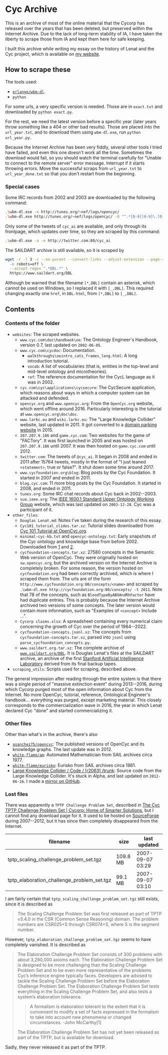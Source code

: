 # Cyc Archive

This is an archive of most of the online material that the Cycorp has released over the years that has been deleted, but preserved within the Internet Archive. Due to the lack of long-term stability of IA, I have taken the liberty to scrape those from IA and kept them here for safe keeping.

I built this archive while writing my essay on the history of Lenat and the Cyc project, which is available on [my website](https://yuxi-liu-wired.github.io/essays/posts/cyc/).

## How to scrape these

The tools used:

* [`erlange/wbm-dl`](https://github.com/erlange/wbm-dl/tree/master).
* `python`

For some urls, a very specific version is needed. Those are in `exact.txt` and downloaded by `python exact.py`.

For the rest, we need the latest version before a specific year (later years throw something like a 404 or other bad results). Those are placed into the `url_year.txt`, and to download them using `wbm-dl.exe`, run `python url_year.py`.

Because the Internet Archive has been very fiddly, several other tools I tried have failed, and even this one doesn't work all the time. Sometimes the download would fail, so you should watch the terminal carefully for "Unable to connect to the remote server" error message. Interrupt if it starts throwing errors. Move the successful scraps from `url_year.txt` to `url_year_done.txt` so that you don't restart from the beginning.

### Special cases

Some IRC records from 2002 and 2003 are downloaded by the following command:

```sh
.\wbm-dl.exe -e http://tunes.org/~nef/logs/opencyc/
.\wbm-dl.exe http://tunes.org/~nef/logs/opencyc/ -O "^.*[0-9][0-9]\.[0-9][0-9]\.[0-9][0-9]$"
```

Only some of the tweets of `cyc_ai` are available, and only through its frontpage, which updates over time, so they are scraped by this command:

```sh
.\wbm-dl.exe -a -e http://twitter.com:80/cyc_ai
```

The SAILDART archive is still available, so it is scraped by 

```sh
wget -r -l 3 -c --no-parent --convert-links --adjust-extension --page-requisites \
  -e robots=off \
  --accept-regex ".*DBL.*" \
  https://www.saildart.org/DBL
```

Although be warned that the filename `[*,DBL]` contain an asterisk, which cannot be used on Windows, so I replaced it with `[_,DBL]`. This required changing exactly one `href`, in `DBL.html`, from `[*,DBL]` to `[_,DBL]`.

## Contents

### Contents of the folder

* `websites`: The scraped websites.
  * `www.cyc.com\doc\handbook\oe`: The Ontology Engineer's Handbook, version 0.7, last updated on `2002-06-05`.
  * `www.cyc.com\cycdoc`: Documentation.
    * `walkthroughs\oeintro_cats_frames_long.html`: A long introduction tutorial.
    * `vocab`: A list of vocabularies (that is, entities in the top-level and mid-level ontology and microtheories).
    * `ref`: The reference documentation for the CycL language as it was in 2002.
  * `cyc.com\cyc\applications\cycsecure`: The CycSecure application, which reasons about ways in which a computer system can be attacked and defended.
  * `opencyc.org` and `www.opencyc.org`: From the `OpenCyc.org` website, which went offline around 2016. Particularly interesting is the tutorial at `www.opencyc.org\doc\doc`.
  * `www.larkc.eu` and `wiki.larkc.eu`: The "Large Knowledge Collider" website, last updated in 2011. It got converted to a [domain parking website](https://en.wikipedia.org/wiki/Domain_parking) in 2015.
  * `207.207.9.186` and `game.cyc.com`: Two websites for the game of "FACTory". It was first launched in 2005 and was hosted on `207.207.9.186` until 2007. It was then hosted on `game.cyc.com` until 2012.
  * `twitter.com`: The tweets of `@cyc_ai`. It began in 2008 and ended in 2011 after 15764 tweets, mostly in the format of "I just leaned `<statement>`, true or false?". It shut down some time around 2017.
  * `www.cycfoundation.org\blog`: Blog posts by the Cyc Foundation. It started in 2007 and ended in 2011.
  * `blog.cyc.com`: 11 more blog posts by the Cyc Foundation. It started in 2008, and ended in 2011.
  * `tunes.org`: Some IRC chat records about Cyc back in 2002--2003.
  * `suo.ieee.org`: The [IEEE 1600.1 Standard Upper Ontology Working Group](https://web.archive.org/web/20080523023923/http://suo.ieee.org/) website, which was last updated on `2003-12-28`. Cyc was a participant of it.
* `other_files`:
  * `Douglas Lenat.md`: Notes I've taken during the research of this essay.
  * `Cyc101_tutorial_slides.tar.xz`: Tutorial slides downloaded from [Cyc 101 Tutorial at OpenCyc.org](https://web.archive.org/web/20120409060356/http://opencyc.org/doc/tut/?expand_all=1).
  * `minimal-cyc-kb.txt` and `opencyc-ontology.txt`: Early snapshots of the Cyc ontology and knowledge base from before 2002. Downloaded from [1](https://web.archive.org/web/20070309111053/http://www.cyc.com:80/SUO/minimal-cyc-kb.txt) and [2](https://web.archive.org/web/20130115202515/http://www.cyc.com:80/SUO/opencyc-ontology.txt).
  * `cycfoundation-concepts.tar.xz`: 27580 concepts in the Semantic Web version of OpenCyc. They were originally hosted on `sw.opencyc.org`, but the archived version on the Internet Archive is completely broken. For some reason, the version hosted on `cycfoundation.org` had been correctly archived, which is where I scraped them from. The urls are of the form `http://www.cycfoundation.org:80/concepts/<name>` and scraped by `.\wbm-dl.exe http://cycfoundation.org:80/concepts/ -t 2011`. Note that 78 of the concepts, such as `BloodTypeByABOAndRhFactor` have had duplicate entries. This is probably because the Internet Archive archived two versions of some concepts. The later version would contain more information, such as "Examples of `<concept>` Include ...".
  * `Cycorp claims.xlsx`: A spreadsheet containing every numerical claim concerning the growth of Cyc over the period of 1984--2022.
  * `cycfoundation-concepts.jsonl.xz`: The concepts from `cycfoundation-concepts.tar.xz`, parsed into `jsonl` using `parse_cycfoundation_concepts.py`.
  * `www.saildart.org.tar.xz`: The complete archive of [`www.saildart.org/DBL`](https://www.saildart.org/DBL). It is Douglas Lenat's files at the SAILDART archive, an archive of the first [Stanford Artificial Intelligence Laboratory](https://en.wikipedia.org/wiki/Stanford_Artificial_Intelligence_Laboratory) derived from its final backup tapes.
* `scraping_utils`: Scripts used for scraping, described above.

The general impression after reading through the entire system is that there was a single period of "massive extinction event" during 2013--2016, during which Cycorp purged most of the open information about Cyc from the Internet. No more OpenCyc, tutorial, reference, Ontological Engineer's handbook... everything was purged, except marketing material. This closely corresponds to the commercialization wave in 2016, the year in which Lenat declared Cyc "done" and started commercializing it.

### Other files

Other than what's in the archive, there's also

* [`asanchez75/opencyc`](https://github.com/asanchez75/opencyc): The published versions of OpenCyc and its knowledge graphs. The last update was in 2012.
* [`white-flame/am`](https://github.com/white-flame/am): Automated Mathematician from SAIL archives circa 1977.
* [`white-flame/eurisko`](https://github.com/white-flame/eurisko): Eurisko from SAIL archives circa 1981.
* [Large Knowledge Collider / Code / [r2063] /trunk](https://sourceforge.net/p/larkc/code/HEAD/tree/trunk/): Source code from the Large Knowledge Collider. It's stuck in Alpha, and last updated on `2012-06-16`. I made a [mirror on GitHub](https://github.com/yuxi-liu-wired/Large-Knowledge-Collider-archive).

### Lost files

There was apparently a `TPTP Challenge Problem Set`, described in [The Cyc TPTP Challenge Problem Set | Cycorp: Home of Smarter Solutions](https://web.archive.org/web/20160811204509/http://www.cyc.com/resource/tptp-challenge-set/), but I cannot find any download page for it. It used to be hosted on [SourceForge](https://web.archive.org/web/20120216055329/http://sourceforge.net/projects/opencyc/files/TPTP%20Challenge%20Problem%20Set/) during 2007--2012, but it has since then completely disappeared from the Internet.

| filename | size | last updated |
|----|----|----|
| tptp_scaling_challenge_problem_set.tgz | 109.8 MB | 2007-09-07 03:29 |
| tptp_elaboration_challenge_problem_set.tgz | 99.1 MB | 2007-09-07 03:10 |

I am fairly certain that `tptp_scaling_challenge_problem_set.tgz` still exists, since it is described as

> The Scaling Challenge Problem Set was first released as part of TPTP v3.4.0 in the CSR (Common Sense Reasoning) domain. The problem numbers are CSR025+S through CSR074+S, where S is the segment number.

However, `tptp_elaboration_challenge_problem_set.tgz` seems to have completely vanished. It is described as

> The Elaboration Challenge Problem Set consists of 300 problems with about 3,280,000 axioms each. The Elaboration Challenge Problem Set is designed to be more challenging than the Scaling Challenge Problem Set and to be even more representative of the problems Cyc’s inference engine typically faces. Developers are advised to tackle the Scaling Challenge Problem Set before the Elaboration Challenge Problem Set. The Elaboration Challenge Problem Set tests everything in the Scaling Challenge Problem Set, and also tests a system’s elaboration tolerance.
>
> > A formalism is elaboration tolerant to the extent that it is convenient to modify a set of facts expressed in the formalism to take into account new phenomena or changed circumstances. -John McCarthy[1]
>
> The Elaboration Challenge Problem Set has not yet been released as part of the TPTP, but is available for download.

Sadly, they never released it as part of the TPTP.
